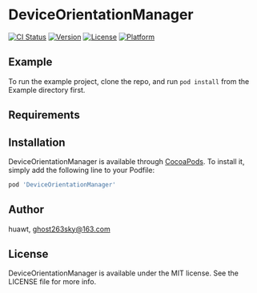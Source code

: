 # DeviceOrientationManager

[![CI Status](https://img.shields.io/travis/huawt/DeviceOrientationManager.svg?style=flat)](https://travis-ci.org/huawt/DeviceOrientationManager)
[![Version](https://img.shields.io/cocoapods/v/DeviceOrientationManager.svg?style=flat)](https://cocoapods.org/pods/DeviceOrientationManager)
[![License](https://img.shields.io/cocoapods/l/DeviceOrientationManager.svg?style=flat)](https://cocoapods.org/pods/DeviceOrientationManager)
[![Platform](https://img.shields.io/cocoapods/p/DeviceOrientationManager.svg?style=flat)](https://cocoapods.org/pods/DeviceOrientationManager)

## Example

To run the example project, clone the repo, and run `pod install` from the Example directory first.

## Requirements

## Installation

DeviceOrientationManager is available through [CocoaPods](https://cocoapods.org). To install
it, simply add the following line to your Podfile:

```ruby
pod 'DeviceOrientationManager'
```

## Author

huawt, ghost263sky@163.com

## License

DeviceOrientationManager is available under the MIT license. See the LICENSE file for more info.
